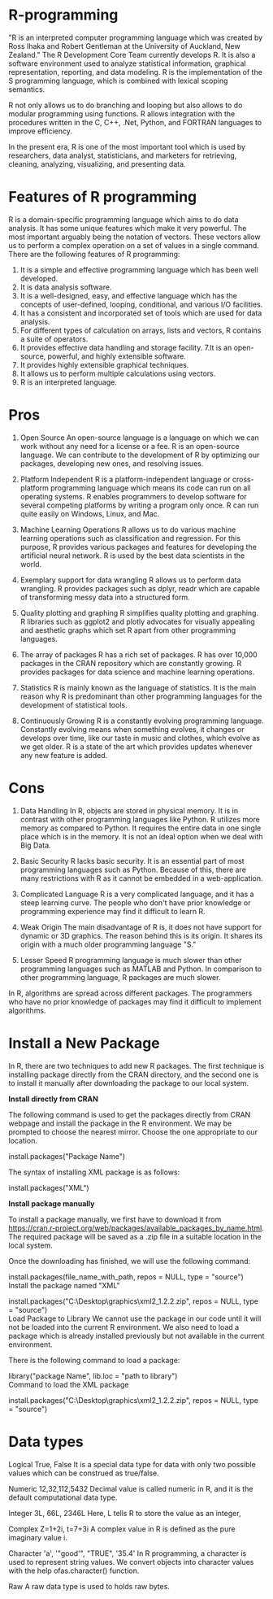 # R-programming

"R is an interpreted computer programming language which was created by Ross Ihaka and Robert Gentleman at the University of Auckland, New Zealand." The R Development Core Team currently develops R. It is also a software environment used to analyze statistical information, graphical representation, reporting, and data modeling. R is the implementation of the S programming language, which is combined with lexical scoping semantics.

R not only allows us to do branching and looping but also allows to do modular programming using functions. R allows integration with the procedures written in the C, C++, .Net, Python, and FORTRAN languages to improve efficiency.

In the present era, R is one of the most important tool which is used by researchers, data analyst, statisticians, and marketers for retrieving, cleaning, analyzing, visualizing, and presenting data.

# Features of R programming

R is a domain-specific programming language which aims to do data analysis. It has some unique features which make it very powerful. The most important arguably being the notation of vectors. These vectors allow us to perform a complex operation on a set of values in a single command. There are the following features of R programming:

1. It is a simple and effective programming language which has been well developed.
2. It is data analysis software.
3. It is a well-designed, easy, and effective language which has the concepts of user-defined, looping, conditional, and various I/O facilities.
4. It has a consistent and incorporated set of tools which are used for data analysis.
5. For different types of calculation on arrays, lists and vectors, R contains a suite of operators.
6. It provides effective data handling and storage facility.
7.It is an open-source, powerful, and highly extensible software.
8. It provides highly extensible graphical techniques.
9. It allows us to perform multiple calculations using vectors.
10. R is an interpreted language.

# Pros

1. Open Source
An open-source language is a language on which we can work without any need for a license or a fee. R is an open-source language. We can contribute to the development of R by optimizing our packages, developing new ones, and resolving issues.

2. Platform Independent
R is a platform-independent language or cross-platform programming language which means its code can run on all operating systems. R enables programmers to develop software for several competing platforms by writing a program only once. R can run quite easily on Windows, Linux, and Mac.

3. Machine Learning Operations
R allows us to do various machine learning operations such as classification and regression. For this purpose, R provides various packages and features for developing the artificial neural network. R is used by the best data scientists in the world.

4. Exemplary support for data wrangling
R allows us to perform data wrangling. R provides packages such as dplyr, readr which are capable of transforming messy data into a structured form.

5. Quality plotting and graphing
R simplifies quality plotting and graphing. R libraries such as ggplot2 and plotly advocates for visually appealing and aesthetic graphs which set R apart from other programming languages.

6. The array of packages
R has a rich set of packages. R has over 10,000 packages in the CRAN repository which are constantly growing. R provides packages for data science and machine learning operations.

7. Statistics
R is mainly known as the language of statistics. It is the main reason why R is predominant than other programming languages for the development of statistical tools.

8. Continuously Growing
R is a constantly evolving programming language. Constantly evolving means when something evolves, it changes or develops over time, like our taste in music and clothes, which evolve as we get older. R is a state of the art which provides updates whenever any new feature is added.

# Cons

1. Data Handling
In R, objects are stored in physical memory. It is in contrast with other programming languages like Python. R utilizes more memory as compared to Python. It requires the entire data in one single place which is in the memory. It is not an ideal option when we deal with Big Data.

2. Basic Security
R lacks basic security. It is an essential part of most programming languages such as Python. Because of this, there are many restrictions with R as it cannot be embedded in a web-application.

3. Complicated Language
R is a very complicated language, and it has a steep learning curve. The people who don't have prior knowledge or programming experience may find it difficult to learn R.

4. Weak Origin
The main disadvantage of R is, it does not have support for dynamic or 3D graphics. The reason behind this is its origin. It shares its origin with a much older programming language "S."

5. Lesser Speed
R programming language is much slower than other programming languages such as MATLAB and Python. In comparison to other programming language, R packages are much slower.

In R, algorithms are spread across different packages. The programmers who have no prior knowledge of packages may find it difficult to implement algorithms.

# Install a New Package

In R, there are two techniques to add new R packages. The first technique is installing package directly from the CRAN directory, and the second one is to install it manually after downloading the package to our local system.

<b>Install directly from CRAN</b>

The following command is used to get the packages directly from CRAN webpage and install the package in the R environment. We may be prompted to choose the nearest mirror. Choose the one appropriate to our location.

install.packages("Package Name")  

The syntax of installing XML package is as follows:

install.packages("XML")  

<b>Install package manually</b>

To install a package manually, we first have to download it from https://cran.r-project.org/web/packages/available_packages_by_name.html. The required package will be saved as a .zip file in a suitable location in the local system.

Once the downloading has finished, we will use the following command:

install.packages(file_name_with_path, repos = NULL, type = "source")  
Install the package named "XML"

install.packages("C:\Desktop\graphics\xml2_1.2.2.zip", repos = NULL, type = "source")  
Load Package to Library
We cannot use the package in our code until it will not be loaded into the current R environment. We also need to load a package which is already installed previously but not available in the current environment.

There is the following command to load a package:

library("package Name", lib.loc = "path to library")  
Command to load the XML package

install.packages("C:\Desktop\graphics\xml2_1.2.2.zip", repos = NULL, type = "source")  

# Data types

Logical 	True, False 	It is a special data type for data with only two possible values which can be construed as true/false.

Numeric	12,32,112,5432	Decimal value is called numeric in R, and it is the default computational data type.

Integer	3L, 66L, 2346L	Here, L tells R to store the value as an integer,

Complex	Z=1+2i, t=7+3i	A complex value in R is defined as the pure imaginary value i.

Character	'a', '"good'", "TRUE", '35.4'	In R programming, a character is used to represent string values. We convert objects into character values with the help ofas.character() function.

Raw		A raw data type is used to holds raw bytes.
